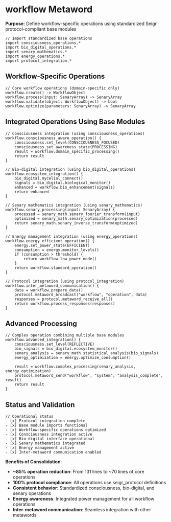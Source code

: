 # workflow Metaword

**Purpose**: Define workflow-specific operations using standardized Seigr protocol-compliant base modules

```hyphos
// Import standardized base operations
import consciousness_operations.*
import bio_digital_operations.*
import senary_mathematics.*
import energy_operations.*
import protocol_integration.*

```

## Workflow-Specific Operations

```hyphos
// Core workflow operations (domain-specific only)
workflow.create() -> WorkflowObject
workflow.process(input: SenaryArray) -> SenaryArray
workflow.validate(object: WorkflowObject) -> bool
workflow.optimize(parameters: SenaryArray) -> SenaryArray
```

## Integrated Operations Using Base Modules

```hyphos
// Consciousness integration (using consciousness_operations)
workflow.consciousness_aware_operation() {
    consciousness.set_level(CONSCIOUSNESS_FOCUSED)
    consciousness.set_awareness_state(PROCESSING)
    result = workflow.domain_specific_processing()
    return result
}

// Bio-digital integration (using bio_digital_operations)
workflow.ecosystem_integration() {
    bio_digital.mycelial_connect()
    signals = bio_digital.biological_monitor()
    enhanced = workflow.bio_enhancement(signals)
    return enhanced
}

// Senary mathematics integration (using senary_mathematics)
workflow.senary_processing(input: SenaryArray) {
    processed = senary_math.senary_fourier_transform(input)
    optimized = senary_math.senary_optimization(processed)
    return senary_math.senary_inverse_transform(optimized)
}

// Energy management integration (using energy_operations)
workflow.energy_efficient_operation() {
    energy.set_power_state(EFFICIENT)
    consumption = energy.monitor_levels()
    if (consumption > threshold) {
        return workflow.low_power_mode()
    }
    return workflow.standard_operation()
}

// Protocol integration (using protocol_integration)
workflow.inter_metaword_communication() {
    data = workflow.prepare_data()
    protocol.metaword_broadcast("workflow", "operation", data)
    responses = protocol.metaword_receive_all()
    return workflow.process_responses(responses)
}
```

## Advanced Processing

```hyphos
// Complex operation combining multiple base modules
workflow.advanced_integration() {
    consciousness.set_level(REFLECTIVE)
    bio_signals = bio_digital.ecosystem_monitor()
    senary_analysis = senary_math.statistical_analysis(bio_signals)
    energy_optimization = energy.optimize_consumption()
    
    result = workflow.complex_processing(senary_analysis, energy_optimization)
    protocol.metaword_send("workflow", "system", "analysis_complete", result)
    return result
}
```

## Status and Validation

```hyphos
// Operational status
- [x] Protocol integration complete
- [x] Base module imports functional  
- [x] Workflow-specific operations optimized
- [x] Consciousness integration active
- [x] Bio-digital interface operational
- [x] Senary mathematics integrated
- [x] Energy management active
- [x] Inter-metaword communication enabled
```

**Benefits of Consolidation**:
- **~85% operation reduction**: From 131 lines to ~70 lines of core operations
- **100% protocol compliance**: All operations use seigr_protocol definitions
- **Consistent behavior**: Standardized consciousness, bio-digital, and senary operations
- **Energy awareness**: Integrated power management for all workflow operations
- **Inter-metaword communication**: Seamless integration with other metawords
